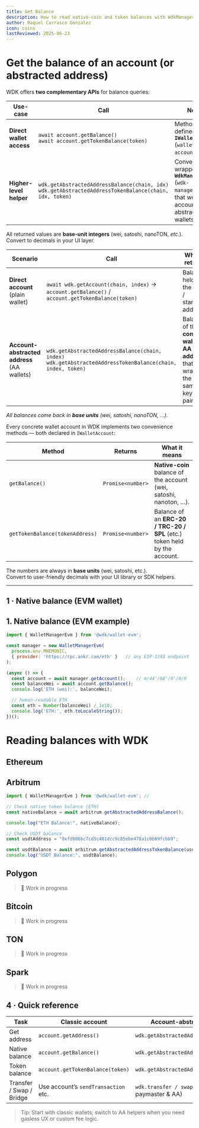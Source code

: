 ```yaml
---
title: Get Balance
description: How to read native-coin and token balances with WdkManager, including account-abstraction variants.
author: Raquel Carrasco Gonzalez
icon: coins
lastReviewed: 2025-06-23
---
```


# Get the balance of an account (or abstracted address)

WDK offers **two complementary APIs** for balance queries:

| Use-case | Call | Notes |
|----------|------|-------|
| **Direct wallet access** | `await account.getBalance()`<br>`await account.getTokenBalance(token)` | Methods defined in **`IWalletAccount`** (`wallet-account.js`). |
| **Higher-level helper** | `wdk.getAbstractedAddressBalance(chain, idx)`<br>`wdk.getAbstractedAddressTokenBalance(chain, idx, token)` | Convenience wrappers in **`WdkManager`** (`wdk-manager.js`) that work with account-abstraction wallets. |

All returned values are **base-unit integers** (wei, satoshi, nanoTON, *etc.*).  
Convert to decimals in your UI layer.

| Scenario | Call | What it returns |
|----------|------|-----------------|
| **Direct account** (plain wallet) | `await wdk.getAccount(chain, index)` → `account.getBalance()` / `account.getTokenBalance(token)` | Balance held on the **EOA** / standard address. |
| **Account-abstracted address** (AA wallets) | `wdk.getAbstractedAddressBalance(chain, index)`<br>`wdk.getAbstractedAddressTokenBalance(chain, index, token)` | Balance of the **contract wallet / AA address** that wraps the same key-pair. |

_All balances come back in **base units** (wei, satoshi, nanoTON, …)._


Every concrete wallet account in WDK implements two convenience methods — both
declared in `IWalletAccount`:

| Method | Returns | What it means |
|--------|---------|---------------|
| `getBalance()` | `Promise<number>` | **Native-coin** balance of the account (wei, satoshi, nanoton, …).|
| `getTokenBalance(tokenAddress)` | `Promise<number>` | Balance of an **ERC-20 / TRC-20 / SPL** (etc.) token held by the account.|

The numbers are always in **base units** (wei, satoshi, etc.).  
Convert to user-friendly decimals with your UI library or SDK helpers.

---

## 1 · Native balance (EVM wallet)


## 1. Native balance (EVM example)

```js
import { WalletManagerEvm } from '@wdk/wallet-evm';

const manager = new WalletManagerEvm(
  process.env.MNEMONIC,
  { provider: 'https://rpc.ankr.com/eth' }   // any EIP-1193 endpoint
);

(async () => {
  const account = await manager.getAccount();    // m/44'/60'/0'/0/0
  const balanceWei = await account.getBalance();
  console.log('ETH (wei):', balanceWei);

  // human-readable ETH
  const eth = Number(balanceWei) / 1e18;
  console.log('ETH:', eth.toLocaleString());
})();
```

# Reading balances with WDK


## Ethereum

## Arbitrum



```js
import { WalletManagerEvm } from '@wdk/wallet-evm'; //

// Check native token balance (ETH)
const nativeBalance = await arbitrum.getAbstractedAddressBalance();

console.log("ETH Balance:", nativeBalance);

// Check USDT balance
const usdtAddress = "0xfd086bc7cd5c481dcc9c85ebe478a1c0b69fcbb9";

const usdtBalance = await arbitrum.getAbstractedAddressTokenBalance(usdtAddress);
console.log("USDT Balance:", usdtBalance);
```

## Polygon
> 🚧 Work in progress

## Bitcoin
> 🚧 Work in progress

## TON
> 🚧 Work in progress

## Spark
> 🚧 Work in progress

## 4 · Quick reference

| Task                     | Classic account                      | Account-abstracted address                              |
| ------------------------ | ------------------------------------ | ------------------------------------------------------- |
| Get address              | `account.getAddress()`               | `wdk.getAbstractedAddress()`                            |
| Native balance           | `account.getBalance()`               | `wdk.getAbstractedAddressBalance()`                     |
| Token balance            | `account.getTokenBalance(token)`     | `wdk.getAbstractedAddressTokenBalance()`                |
| Transfer / Swap / Bridge | Use account’s `sendTransaction` etc. | `wdk.transfer / swap / bridge` (handles paymaster & AA) |

> Tip: Start with classic wallets; switch to AA helpers when you need gasless UX or custom fee logic.
